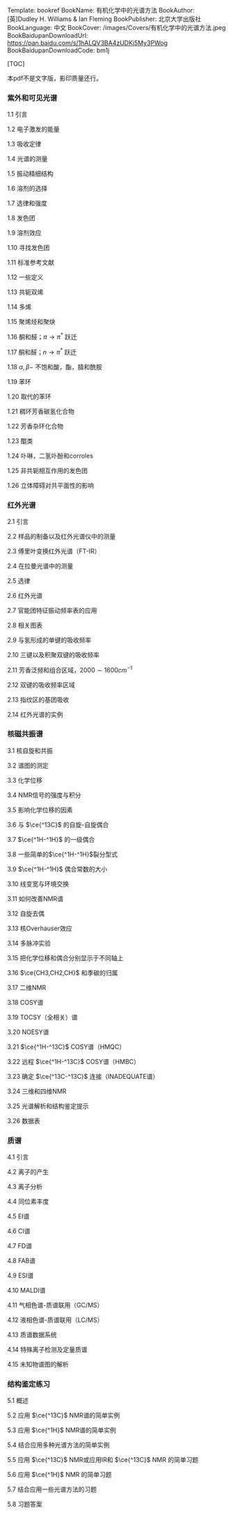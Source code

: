 Template: bookref
BookName: 有机化学中的光谱方法
BookAuthor: [英]Dudley H. Williams & Ian Fleming
BookPublisher: 北京大学出版社
BookLanguage: 中文
BookCover: /images/Covers/有机化学中的光谱方法.jpeg
BookBaidupanDownloadUrl: https://pan.baidu.com/s/1hALQV3BA4zUDKj5My3PWog 
BookBaidupanDownloadCode: bm1j



[TOC]

本pdf不是文字版，影印质量还行。



### 紫外和可见光谱

1.1 引言

1.2 电子激发的能量

1.3 吸收定律

1.4 光谱的测量

1.5 振动精细结构

1.6 溶剂的选择

1.7 选律和强度

1.8 发色团

1.9 溶剂效应

1.10 寻找发色团

1.11 标准参考文献

1.12 一些定义

1.13 共轭双烯

1.14 多烯

1.15 聚烯烃和聚炔

1.16 酮和醛；$\pi \to \pi^*$ 跃迁​

1.17 酮和醛；$n \to \pi^*$  跃迁

1.18 $\alpha,\beta-$ 不饱和酸，酯，腈和酰胺

1.19 苯环

1.20 取代的苯环

1.21 稠环芳香碳氢化合物

1.22 芳香杂环化合物

1.23 醌类

1.24 卟啉，二氢卟酚和corroles

1.25 非共轭相互作用的发色团

1.26 立体障碍对共平面性的影响

### 红外光谱

2.1 引言

2.2 样品的制备以及红外光谱仪中的测量

2.3 傅里叶变换红外光谱（FT-IR）

2.4 在拉曼光谱中的测量

2.5 选律

2.6 红外光谱

2.7 官能团特征振动频率表的应用

2.8 相关图表

2.9 与氢形成的单键的吸收频率

2.10 三键以及积聚双键的吸收频率

2.11 芳香泛频和组合区域，$2000 \sim1600 cm^{-1}$ 

2.12 双键的吸收频率区域

2.13 指纹区的基团吸收

2.14 红外光谱的实例

### 核磁共振谱

3.1 核自旋和共振

3.2 谱图的测定

3.3 化学位移

3.4 NMR信号的强度与积分

3.5 影响化学位移的因素

3.6 与 $\ce{^13C}$ 的自旋-自旋偶合

3.7 $\ce{^1H-^1H}$ 的一级偶合

3.8 一些简单的$\ce{^1H-^1H}$​ 裂分型式

3.9 $\ce{^1H-^1H}$ 偶合常数的大小

3.10 线变宽与环境交换

3.11 如何改善NMR谱

3.12 自旋去偶

3.13 核Overhauser效应

3.14 多脉冲实验

3.15 把化学位移和偶合分别显示于不同轴上

3.16 $\ce{CH3,CH2,CH}$ 和季碳的归属

3.17 二维NMR

3.18 COSY谱

3.19 TOCSY（全相关）谱

3.20 NOESY谱

3.21 $\ce{^1H-^13C}$  COSY谱（HMQC）

3.22 远程 $\ce{^1H-^13C}$  COSY谱（HMBC）

3.23 确定 $\ce{^13C-^13C}$ 连接（INADEQUATE谱）

3.24 三维和四维NMR

3.25 光谱解析和结构鉴定提示

3.26 数据表

### 质谱

4.1 引言

4.2 离子的产生

4.3 离子分析

4.4 同位素丰度

4.5 EI谱

4.6 CI谱

4.7 FD谱

4.8 FAB谱

4.9 ESI谱

4.10 MALDI谱

4.11 气相色谱-质谱联用（GC/MS）

4.12 液相色谱-质谱联用（LC/MS）

4.13 质谱数据系统

4.14 特殊离子检测及定量质谱

4.15 未知物谱图的解析

### 结构鉴定练习

5.1 概述

5.2 应用 $\ce{^13C}$ NMR谱的简单实例

5.3 应用 $\ce{^1H}$ NMR谱的简单实例

5.4 结合应用多种光谱方法的简单实例

5.5 应用 $\ce{^13C}$ NMR或应用IR和 $\ce{^13C}$ NMR 的简单习题

5.6 应用 $\ce{^1H}$ NMR 的简单习题

5.7 结合应用一些光谱方法的习题

5.8 习题答案
